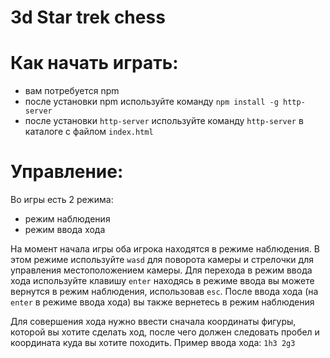 # 3d Star trek chess 

# Как начать играть:
* вам потребуется npm
* после установки npm используйте команду `npm install -g http-server`
* после установки `http-server` используйте команду `http-server` в каталоге с файлом `index.html`

# Управление:
Во игры есть 2 режима:
* режим наблюдения
* режим ввода хода

На момент начала игры оба игрока находятся в режиме наблюдения.
В этом режиме используйте `wasd` для поворота камеры и стрелочки для управления местоположением камеры.
Для перехода в режим ввода хода используйте клавишу `enter`
находясь в режиме ввода вы можете вернутся в режим наблюдения, использовав `esc`.
После ввода хода (на `enter` в режиме ввода хода) вы также вернетесь в режим наблюдения

Для совершения хода нужно ввести сначала координаты фигуры, которой вы хотите сделать ход, после чего должен следовать пробел и координата куда вы хотите походить.
Пример ввода хода:
`1h3 2g3`
